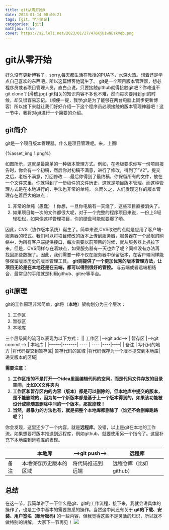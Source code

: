 ```yaml
---
title: git从零开始0
date: 2023-01-14 00:00:21
tags: [git, 学习笔记]
categories: [git]
mathjax: true
cover: https://s2.loli.net/2023/01/27/476KjUiwNEzkVqb.png
---
```


# git从零开始
好久没有更新博客了，sorry,每天都生活在教授的PUA下，水深火热。想着还是学点自己喜欢的东西吧。所以这篇博客他诞生了。
git是一个项目版本管理器，想必程序员或者项目管理人员，直白点说，只要接触github就得接触git吧？你难道不git clone？(滑稽.jpg)
git相关的知识内容不多也不难，然而每次要用到git的时候，却又很容易忘记。（顺便一提，我学git是为了能够在两台电脑上同步更新博客）所以接下来就让我们好好介绍一下这个程序员必须接触的版本管理神器吧！这一节中，我将对git进行一个简要的介绍。

## git简介
git是一个项目版本管理器。什么是项目管理呢。来，上图!

{%asset_img 1.png%}

如图所示，这就是最简单的一种版本管理方式。例如，在老板要求你写一份项目报告时，你会有一个初稿，然后你对初稿不满意，进行了修改，得到了"V2"。提交之后，老板不满意，打回修改……最后你得到了最终稿，你保留所有的文件，放在一个文件夹里，你就得到了一份稿件的文件历史，这就是项目版本管理。而这种管理方式是在本地进行的，手法也非常的单纯。
久而久之，人们发现这样的版本管理存在着巨大的缺点：
1. 非常的单纯（愚蠢）！你想，一旦你电脑有一天烧了，这些项目直接消失了。
2. 如果项目每一次的文件都很大呢，对于一个完整的程序项目来说，一份上G轻轻松松，如果像这样管理项目，你的硬盘可能就要爆了哟。

因此，CVS（协作版本系统）诞生了。简单来说,CVS改进的点就是应用了客户端-服务器的模式。我们可以将项目修改的版本上传到服务器，服务器在一个局限的网络中，为所有客户端提供接口，每次需要以前项目的时候，就从服务器上扒拉下来。但是，CVS同样存在着缺点，如果服务器有一天也炸了呢？同样没有办法再找回那些数据了。因此，我们需要一种不仅在服务器中保留版本，在客户端同样能够保留版本历史的版本管理工具。
**git则提供了一个更加优秀的版本管理方法，让项目无论是在本地还是在云端，都可以得到很好的管控。** 与云端或者远端相结合，最常见的手段就是利用github、gitee等平台。

## git原理
git的工作原理非常简单，git将（**本地**）架构划分为三个层次：
1. 工作区
2. 暂存区
3. 本地库

三个层级间的流可以表现为以下方式：
|| 工作区 |-->git add--> | 暂存区 |-->git commit--> | 本地库 |
|------|-------| ---- | ---- |----|----|
| 备注 | 写代码的地方 |将代码提交到暂存区| 暂存代码的区域 |将代码保存为一个版本提交到本地库|递交版本的区域|

**需要注意：**
1. **工作区指的不是打开一个idea里面编辑代码的空间，而是代码文件存放的目录空间，比如XX文件夹内**
2. **工作区和暂存区内的内容（版本）都是可以删除的，但本地库中提交的版本，是不能删除的，因为每一个新版本都是基于上一个版本得到的，如果该功能被设计成能随意删除中间的一个版本，那就崩辣！**
3. **当然，最暴力的方法也有，就是把整个本地库都删除了（谁还不会删库跑路呢？）**

你会发现，这里还少了一个内容，就是**远程库**。没错，以上是git在本地的工作流。如果想要将版本推送到远程库，例如github，就要使用另一个指令了。这里补充下本地库到远程库的表现。

|| 本地库 | -->git push--> | 远程库 |
|-|-|-|-|
| 备注 | 本地保存历史版本的区域| 将代码推送到远端 | 远程仓库（比如github）|

## 总结
在这一节，我简单讲了一下什么是git、git的工作流程，接下来，我就会讲具体的操作了，也是工作中基本的需要熟悉的操作。当然这中间还有关于 **git的下载、安装、用户签名（账号密码)** 的一些内容，但我觉得这些不是灵活的知识，所以就不做特别的讲解。
大家下一节再见！
![](https://s2.loli.net/2023/01/28/rgB7yFv8cdwG9OT.jpg)